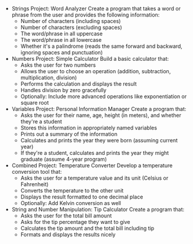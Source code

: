 - Strings Project: Word Analyzer Create a program that takes a word or phrase from the user and provides the following information:
    - Number of characters (including spaces)
    - Number of characters (excluding spaces)
    - The word/phrase in all uppercase
    - The word/phrase in all lowercase
    - Whether it's a palindrome (reads the same forward and backward, ignoring spaces and punctuation)
- Numbers Project: Simple Calculator Build a basic calculator that:
    - Asks the user for two numbers
    - Allows the user to choose an operation (addition, subtraction, multiplication, division)
    - Performs the calculation and displays the result
    - Handles division by zero gracefully
    - Optionally: Include more advanced operations like exponentiation or square root
- Variables Project: Personal Information Manager Create a program that:
    - Asks the user for their name, age, height (in meters), and whether they're a student
    - Stores this information in appropriately named variables
    - Prints out a summary of the information
    - Calculates and prints the year they were born (assuming current year)
    - If they're a student, calculates and prints the year they might graduate (assume 4-year program)
- Combined Project: Temperature Converter Develop a temperature conversion tool that:
    - Asks the user for a temperature value and its unit (Celsius or Fahrenheit)
    - Converts the temperature to the other unit
    - Displays the result formatted to one decimal place
    - Optionally: Add Kelvin conversion as well
- String and Number Manipulation: Tip Calculator Create a program that:
    - Asks the user for the total bill amount
    - Asks for the tip percentage they want to give
    - Calculates the tip amount and the total bill including tip
    - Formats and displays the results nicely